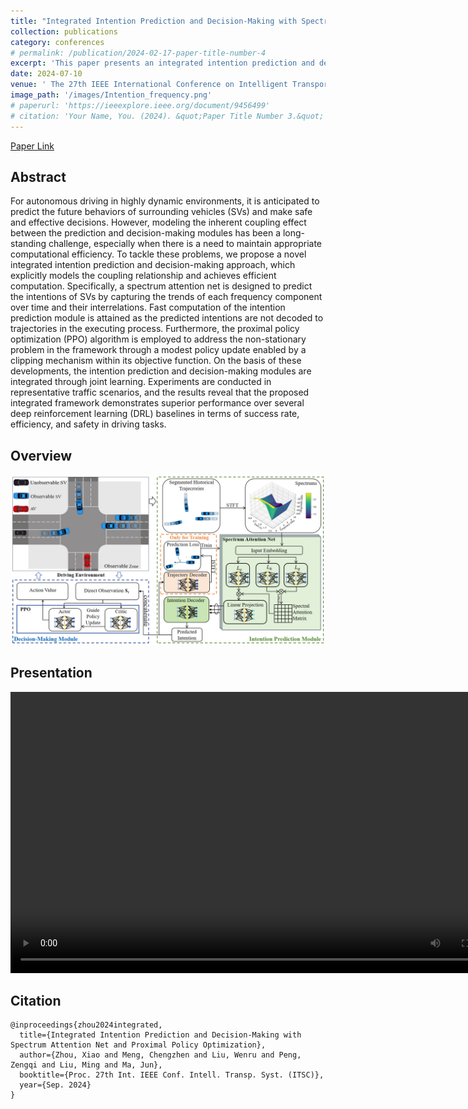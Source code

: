```yaml
---
title: "Integrated Intention Prediction and Decision-Making with Spectrum Attention Net and Proximal Policy Optimization"
collection: publications
category: conferences
# permalink: /publication/2024-02-17-paper-title-number-4
excerpt: 'This paper presents an integrated intention prediction and decision-making framework for autonomous driving. A spectrum attention net predicts surrounding vehicle intentions efficiently by analyzing frequency components, while the proximal policy optimization (PPO) algorithm addresses non-stationary issues with policy updates. Joint learning integrates both modules, and experiments demonstrate superior performance in safety, efficiency, and success rates compared to deep reinforcement learning baselines.'
date: 2024-07-10
venue: ' The 27th IEEE International Conference on Intelligent Transportation Systems. 24 Sep- 27 Sep 2024 | Edmonton, Canada'
image_path: '/images/Intention_frequency.png'
# paperurl: 'https://ieeexplore.ieee.org/document/9456499'
# citation: 'Your Name, You. (2024). &quot;Paper Title Number 3.&quot; <i>GitHub Journal of Bugs</i>. 1(3).'
---
```


<div>
    <a href="https://arxiv.org/pdf/2408.03191" target="_blank">Paper Link</a>
</div>


## Abstract
For autonomous driving in highly dynamic environments, it is anticipated to predict the future behaviors of surrounding vehicles (SVs) and make safe and effective decisions. However, modeling the inherent coupling effect between the prediction and decision-making modules has been a long-standing challenge, especially when there is a need to maintain appropriate computational efficiency. To tackle these problems, we propose a novel integrated intention prediction and decision-making approach, which explicitly models the coupling relationship and achieves efficient computation. Specifically, a spectrum attention net is designed to predict the intentions of SVs by capturing the trends of each frequency component over time and their interrelations. Fast computation of the intention prediction module is attained as the predicted intentions are not decoded to trajectories in the executing process. Furthermore, the proximal policy optimization (PPO) algorithm is employed to address the non-stationary problem in the framework through a modest policy update enabled by a clipping mechanism within its objective function. On the basis of these developments, the intention prediction and decision-making modules are integrated through joint learning. Experiments are conducted in representative traffic scenarios, and the results reveal that the proposed integrated framework demonstrates superior performance over several deep reinforcement learning (DRL) baselines in terms of success rate, efficiency, and safety in driving tasks.


## Overview
![Intention_frequency](/images/Intention_frequency.png)

## Presentation
<video width="800" height="450" controls>
  <source src="/files/ITSC_Oral.mp4" type="video/mp4">
  Your browser does not support the video tag.
</video>

## Citation
``` text
@inproceedings{zhou2024integrated,
  title={Integrated Intention Prediction and Decision-Making with Spectrum Attention Net and Proximal Policy Optimization},
  author={Zhou, Xiao and Meng, Chengzhen and Liu, Wenru and Peng, Zengqi and Liu, Ming and Ma, Jun},
  booktitle={Proc. 27th Int. IEEE Conf. Intell. Transp. Syst. (ITSC)},
  year={Sep. 2024}
}
```
